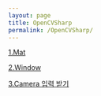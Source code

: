 ```yaml
---
layout: page
title: OpenCVSharp
permalink: /OpenCVSharp/
---
```


[1.Mat](<https://meigoarisa.github.io/blog/2019/05/24/OpenCVSharp-Mat-Structure>)

[2.Window](<https://meigoarisa.github.io/blog/2019/05/26/OpenCVSharp-Window>)

[3.Camera 입력 받기](<https://meigoarisa.github.io/blog/2019/05/27/OpenCVSharp-Camera-입력받기>)

